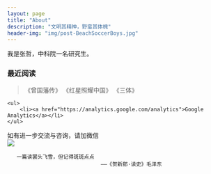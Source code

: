 ```yaml
---
layout: page
title: "About"
description: "文明其精神，野蛮其体魄"
header-img: "img/post-BeachSoccerBoys.jpg"
---
```




我是张哲，中科院一名研究生。
### 最近阅读
> 《曾国藩传》
 《红星照耀中国》
 《三体》

<div class="zh post-container">

    <ul>
        <li><a href="https://analytics.google.com/analytics">Google Analytics</a></li>
    </ul>
</div>

如有进一步交流与咨询，请加微信  
![](https://raw.githubusercontent.com/PhilosopherZ/ImgeBed/master/Imges/myWeChat-QRCode.jpg?token=Afj4-VFAoBeqDiin2-4cVkCoWcIKiiYTks5cNHu3wA%3D%3D)

 

       一篇读罢头飞雪，但记得斑斑点点 
                                  ——《贺新郎·读史》毛泽东 
